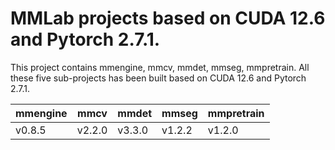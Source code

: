 # MMLab projects based on CUDA 12.6 and Pytorch 2.7.1.

This project contains mmengine, mmcv, mmdet, mmseg, mmpretrain. All these five sub-projects has been built based on CUDA 12.6 and Pytorch 2.7.1.

|mmengine|mmcv|mmdet|mmseg|mmpretrain|
|---|---|---|---|---|
|v0.8.5|v2.2.0|v3.3.0|v1.2.2|v1.2.0|

